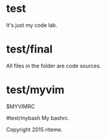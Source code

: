 # test
It's just my code lab.

# test/final
All files in the folder are code sources.

# test/myvim
$MYVIMRC

#test/mybash
My bashrc.

Copyright 2015 riteme.
